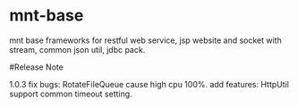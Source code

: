 # mnt-base
mnt base frameworks for restful web service, jsp website and socket with stream, common json util, jdbc pack.

#Release Note

1.0.3
fix bugs: RotateFileQueue cause high cpu 100%.
add features: HttpUtil support common timeout setting.
	